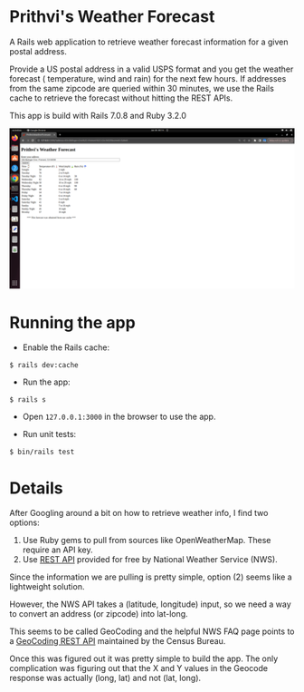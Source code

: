 # Prithvi's Weather Forecast

A Rails web application to retrieve weather forecast information for a given postal address.

Provide a US postal address in a valid USPS format and you get the weather forecast ( temperature, wind and rain) for the next few hours.
If addresses from the same zipcode are queried within 30 minutes, we use the Rails cache to retrieve the forecast without hitting the REST APIs.

This app is build with Rails 7.0.8 and Ruby 3.2.0

![alt text](/public/Screenshot%20from%202024-01-30%2000-14-24.png)

# Running the app

* Enable the Rails cache:

```
$ rails dev:cache
```

* Run the app:

```
$ rails s
```

* Open `127.0.0.1:3000` in the browser to use the app.

* Run unit tests:

```
$ bin/rails test
```

# Details

After Googling around a bit on how to retrieve weather info, I find two options:

1. Use Ruby gems to pull from sources like OpenWeatherMap. These require an API key.
2. Use [REST API](https://weather-gov.github.io/api/general-faqs) provided for free by National Weather Service (NWS).

Since the information we are pulling is pretty simple, option (2) seems like a lightweight solution.

However, the NWS API takes a (latitude, longitude) input, so we need a way to convert an address (or zipcode) into lat-long.

This seems to be called GeoCoding and the helpful NWS FAQ page points to a [GeoCoding REST API](https://geocoding.geo.census.gov/geocoder/Geocoding_Services_API.html) maintained by the Census Bureau.

Once this was figured out it was pretty simple to build the app.
The only complication was figuring out that the X and Y values in the Geocode response was actually (long, lat) and not (lat, long).

